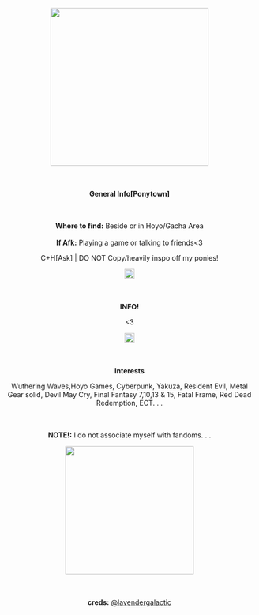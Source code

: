<p align="center"> <img src=[https://64.media.tumblr.com/325179b6ccaaef1dc12cd5f28dd6c723/817ae0342db2eed5-a6/s640x960/4811c5f9e4f4b5b95b0dc6d55d36f29155dd881e.pnj] height="320px">
<p align="center"> <br><br><b>General Info[Ponytown]</b>
<p align="center"> <br><br><b>Where to find:</b> Beside or in Hoyo/Gacha Area <br><br><b>If Afk:</b> Playing a game or talking to friends<3
<p align="center"> C+H[Ask] | DO NOT Copy/heavily inspo off my ponies!
<p align="center"> <img src=https://64.media.tumblr.com/70cc4156b3e38edd69d7318ab4325a46/70ccf76a1ad5fb12-26/s540x810/eee68f47bba2ff325f5f85f7acd29d60fc5fb362.pnj height="20px">
<p align="center"> <br><br><b>INFO!</b>
<p align="center"> <3

<p align="center"> <img src=https://64.media.tumblr.com/70cc4156b3e38edd69d7318ab4325a46/70ccf76a1ad5fb12-26/s540x810/eee68f47bba2ff325f5f85f7acd29d60fc5fb362.pnj height="20px">
<p align="center"> <br><br><b>Interests</b>

<p align="center">Wuthering Waves,Hoyo Games, Cyberpunk, Yakuza, Resident Evil, Metal Gear solid, Devil May Cry, Final Fantasy 7,10,13 & 15, Fatal Frame, Red Dead Redemption, ECT. . .
<p align="center"> <br><br><b>NOTE!:</b> I do not associate myself with fandoms. . .

<p align="center"> <img src=https://64.media.tumblr.com/d64de5959cf8ecd4c21e8eab5f0b0e13/744b76781675219a-b1/s400x600/b26924da657bdcdd78a1b33f0fbe7bb1739f7f14.gifv height="260px">

<p align="center"> <br><br><b>creds:</b> <a href="https://www.tumblr.com/lavendergalactic">@lavendergalactic </a>
